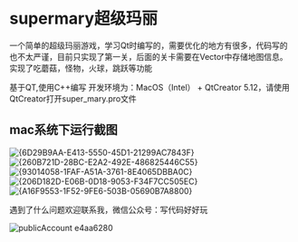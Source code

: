 # supermary超级玛丽  
 
一个简单的超级玛丽游戏，学习Qt时编写的，需要优化的地方有很多，代码写的也不太严谨，目前只实现了第一关，后面的关卡需要在Vector中存储地图信息。
实现了吃蘑菇，怪物，火球，跳跃等功能

基于QT,使用C++编写
开发环境为：MacOS（Intel） + QtCreator 5.12，请使用QtCreator打开super_mary.pro文件

## mac系统下运行截图
![{6D29B9AA-E413-5550-45D1-21299AC7843F}](https://user-images.githubusercontent.com/63393116/113793329-9534c580-977a-11eb-8034-864b9ab6401f.JPG)
![{260B721D-28BC-E2A2-492E-486825446C55}](https://user-images.githubusercontent.com/63393116/113793359-a54ca500-977a-11eb-8e00-63bac1e4ba2a.JPG)
![{93014058-1FAF-A51A-3761-8E4065DBBA0C}](https://user-images.githubusercontent.com/63393116/113793375-b39ac100-977a-11eb-9bef-2f830171c52e.JPG)
![{206D182D-E06B-0D18-9053-F34F7CC505EC}](https://user-images.githubusercontent.com/63393116/113793400-c3b2a080-977a-11eb-9f50-44b7712d7dc3.JPG)
![{A16F9553-1F52-9FE6-503B-05690B7A8800}](https://user-images.githubusercontent.com/63393116/113793406-c8775480-977a-11eb-98fe-8082cbd393f8.JPG)

遇到了什么问题欢迎联系我，微信公众号：写代码好好玩

![publicAccount e4aa6280](https://user-images.githubusercontent.com/63393116/201521723-9da08dcd-a37a-44b4-bed5-02ddbde5d593.jpg)


